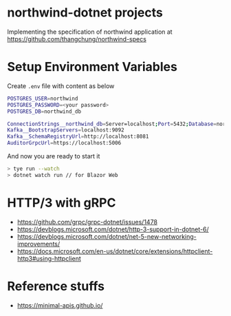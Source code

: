 # northwind-dotnet projects

Implementing the specification of northwind application at https://github.com/thangchung/northwind-specs

# Setup Environment Variables

Create `.env` file with content as below

```bash
POSTGRES_USER=northwind
POSTGRES_PASSWORD=<your password>
POSTGRES_DB=northwind_db

ConnectionStrings__northwind_db=Server=localhost;Port=5432;Database=northwind_db;User Id=northwind;Password=<your password>;
Kafka__BootstrapServers=localhost:9092
Kafka__SchemaRegistryUrl=http://localhost:8081
AuditorGrpcUrl=https://localhost:5006
```

And now you are ready to start it

```bash
> tye run --watch
> dotnet watch run // for Blazor Web
```

# HTTP/3 with gRPC
- https://github.com/grpc/grpc-dotnet/issues/1478
- https://devblogs.microsoft.com/dotnet/http-3-support-in-dotnet-6/
- https://devblogs.microsoft.com/dotnet/net-5-new-networking-improvements/
- https://docs.microsoft.com/en-us/dotnet/core/extensions/httpclient-http3#using-httpclient

# Reference stuffs
- https://minimal-apis.github.io/